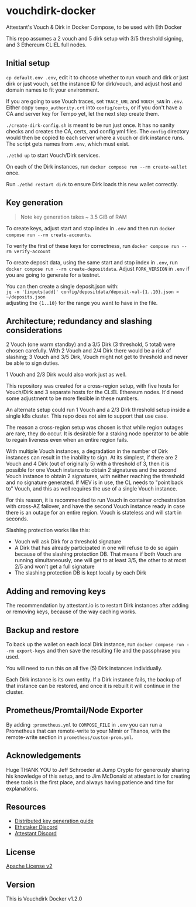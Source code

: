 # vouchdirk-docker

Attestant's Vouch &amp; Dirk in Docker Compose, to be used with Eth Docker

This repo assumes a 2 vouch and 5 dirk setup with 3/5 threshold signing, and 3 Ethereum CL:EL full nodes.

## Initial setup

`cp default.env .env`, edit it to choose whether to run vouch and dirk or just dirk or just vouch, set the instance ID
for dirk/vouch, and adjust host and domain names to fit your environment.

If you are going to use Vouch traces, set `TRACE_URL` and `VOUCH_SAN` in `.env`. Either copy `tempo_authority.crt` into
`config/certs`, or if you don't have a CA and server key for Tempo yet, let the next step create them.

`./create-dirk-config.sh` is meant to be run just once. It has no sanity checks and creates the CA, certs, and
config yml files. The `config` directory would then be copied to each server where a vouch or dirk instance runs. The
script gets names from `.env`, which must exist.

`./ethd up` to start Vouch/Dirk services.

On each of the Dirk instances, run `docker compose run --rm create-wallet` once.

Run `./ethd restart dirk` to ensure Dirk loads this new wallet correctly.

## Key generation

> Note key generation takes ~ 3.5 GiB of RAM

To create keys, adjust start and stop index in `.env` and then run `docker compose run --rm create-accounts`.

To verify the first of these keys for correctness, run `docker compose run --rm verify-account`

To create deposit data, using the same start and stop index in `.env`, run `docker compose run --rm create-depositdata`.
Adjust `FORK_VERSION` in `.env` if you are going to generate for a testnet.

You can then create a single deposit.json with:  
`jq -n '[inputs|add]' config/depositdata/deposit-val-{1..10}.json > ~/deposits.json`  
adjusting the `{1..10}` for the range you want to have in the file.

## Architecture; redundancy and slashing considerations

2 Vouch (one warm standby) and a 3/5 Dirk (3 threshold, 5 total) were chosen carefully. With 2 Vouch and 2/4 Dirk there
would be a risk of slashing; 3 Vouch and 3/5 Dirk, Vouch might not get to threshold and never be able to sign duties. 

1 Vouch and 2/3 Dirk would also work just as well.

This repository was created for a cross-region setup, with five hosts for Vouch/Dirk and 3 separate hosts for the CL:EL
Ethereum nodes. It'd need some adjustment to be more flexible in these numbers.

An alternate setup could run 1 Vouch and a 2/3 Dirk threshold setup inside a single k8s cluster. This repo does not aim
to support that use case.

The reason a cross-region setup was chosen is that while region outages are rare, they do occur. It is desirable for a
staking node operator to be able to regain liveness even when an entire region fails.

With multiple Vouch instances, a degradation in the number of Dirk instances can result in the inability to sign. At its
simplest, if there are 2 Vouch and 4 Dirk (out of originally 5) with a threshold of 3, then it is possible for one Vouch
instance to obtain 2 signatures and the second Vouch instance to obtain 2 signatures, with neither reaching the
threshold and no signature generated. If MEV is in use, the CL needs to "point back to" Vouch, and this as well requires
the use of a single Vouch instance.

For this reason, it is recommended to run Vouch in container orchestration with cross-AZ failover, and have the second
Vouch instance ready in case there is an outage for an entire region. Vouch is stateless and will start in seconds.

Slashing protection works like this:
- Vouch will ask Dirk for a threshold signature
- A Dirk that has already participated in one will refuse to do so again because of the slashing protection DB. That
means if both Vouch are running simultaneously, one will get to at least 3/5, the other to at most 2/5 and won't get a
full signature
- The slashing protection DB is kept locally by each Dirk

## Adding and removing keys

The recommendation by attestant.io is to restart Dirk instances after adding or removing keys, because of the way
caching works.

## Backup and restore

To back up the wallet on each local Dirk instance, run `docker compose run --rm export-keys` and then save the resulting
file and the passphrase you used.

You will need to run this on all five (5) Dirk instances individually.

Each Dirk instance is its own entity. If a Dirk instance fails, the backup of that instance can be restored, and once it
is rebuilt it will continue in the cluster.

## Prometheus/Promtail/Node Exporter

By adding `:prometheus.yml` to `COMPOSE_FILE` in `.env`  you can run a Prometheus that can remote-write to your Mimir or
Thanos, with the remote-write section in `prometheus/custom-prom.yml`.

## Acknowledgements

Huge THANK YOU to Jeff Schroeder at Jump Crypto for generously sharing his knowledge of this setup, and to Jim McDonald
at attestant.io for creating these tools in the first place, and always having patience and time for explanations.

## Resources

- [Distributed key generation guide](https://github.com/attestantio/dirk/blob/master/docs/distributed_key_generation.md)  
- [Ethstaker Discord](https://discord.io/ethstaker)  
- [Attestant Discord](https://discord.gg/U5GNUuQQr3)

## License

[Apache License v2](LICENSE)

## Version

This is Vouchdirk Docker v1.2.0
